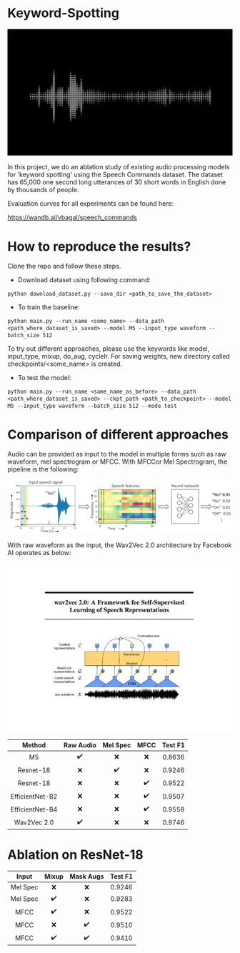 # Keyword-Spotting


![alt text](https://github.com/VirajBagal/Keyword-Spotting/blob/main/images/keyword.jpg)


In this project, we do an ablation study of existing audio processing models for 'keyword spotting' using the Speech Commands dataset. The dataset has 65,000 one second long utterances of 30 short words in English done by thousands of people. 

Evaluation curves for all experiments can be found here: 

https://wandb.ai/vbagal/speech_commands


# How to reproduce the results?

Clone the repo and follow these steps.

- Download dataset using following command:
```
python download_dataset.py --save_dir <path_to_save_the_dataset>
```

- To train the baseline:
```
python main.py --run_name <some_name> --data_path <path_where_dataset_is_saved> --model M5 --input_type waveform --batch_size 512
```

To try out different approaches, please use the keywords like model, input_type, mixup, do_aug, cyclelr. For saving weights, new directory called checkpoints/<some_name> is created. 

- To test the model:
```
python main.py --run_name <same_name_as_before> --data_path <path_where_dataset_is_saved> --ckpt_path <path_to_checkpoint> --model M5 --input_type waveform --batch_size 512 --mode test
```

# Comparison of different approaches

Audio can be provided as input to the model in multiple forms such as raw waveform, mel spectrogram or MFCC. With MFCCor Mel Spectrogram, the pipeline is the following:

![alt text](https://github.com/VirajBagal/Keyword-Spotting/blob/main/images/mfcc.png)


With raw waveform as the input, the Wav2Vec 2.0 architecture by Facebook AI operates as below:

![alt text](https://github.com/VirajBagal/Keyword-Spotting/blob/main/images/wav2vec.jpg)


| Method | Raw Audio | Mel Spec | MFCC | Test F1 |
| :---: | :---: | :---: | :---: | :---: | 
| M5 | :heavy_check_mark: | :x: | :x: | 0.8636 |
| Resnet-18 | :x: | :heavy_check_mark: | :x: | 0.9246 |
| Resnet-18 | :x: | :x: | :heavy_check_mark: | 0.9522 |
| EfficientNet-B2 | :x: | :x: | :heavy_check_mark: | 0.9507 | 
| EfficientNet-B4 | :x: | :x: | :heavy_check_mark: | 0.9558 | 
| Wav2Vec 2.0 | :heavy_check_mark: | :x: | :x: | 0.9746 | 

# Ablation on ResNet-18


| Input | Mixup | Mask Augs | Test F1 |
| :---: | :---: | :---: | :---: |
| Mel Spec | :x: | :x: | 0.9246 |
| Mel Spec | :heavy_check_mark: | :x: | 0.9283 |
| MFCC | :heavy_check_mark: | :x: | 0.9522 |
| MFCC | :x: | :heavy_check_mark: | 0.9510 |
| MFCC | :heavy_check_mark: | :heavy_check_mark: | 0.9410 |


